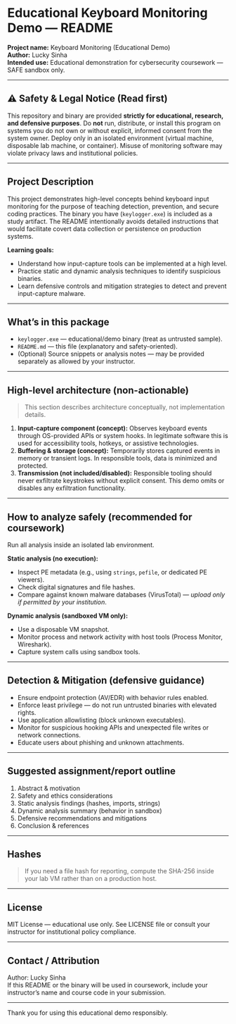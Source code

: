 
# Educational Keyboard Monitoring Demo — README

**Project name:** Keyboard Monitoring (Educational Demo)  
**Author:** Lucky Sinha  
**Intended use:** Educational demonstration for cybersecurity coursework — SAFE sandbox only.

---

## ⚠️ Safety & Legal Notice (Read first)
This repository and binary are provided **strictly for educational, research, and defensive purposes**. Do **not** run, distribute, or install this program on systems you do not own or without explicit, informed consent from the system owner. Deploy only in an isolated environment (virtual machine, disposable lab machine, or container). Misuse of monitoring software may violate privacy laws and institutional policies.

---

## Project Description
This project demonstrates high-level concepts behind keyboard input monitoring for the purpose of teaching detection, prevention, and secure coding practices. The binary you have (`keylogger.exe`) is included as a study artifact. The README intentionally avoids detailed instructions that would facilitate covert data collection or persistence on production systems.

**Learning goals:**
- Understand how input-capture tools can be implemented at a high level.
- Practice static and dynamic analysis techniques to identify suspicious binaries.
- Learn defensive controls and mitigation strategies to detect and prevent input-capture malware.

---

## What’s in this package
- `keylogger.exe` — educational/demo binary (treat as untrusted sample).
- `README.md` — this file (explanatory and safety-oriented).
- (Optional) Source snippets or analysis notes — may be provided separately as allowed by your instructor.

---

## High-level architecture (non-actionable)
> This section describes architecture conceptually, not implementation details.

1. **Input-capture component (concept):** Observes keyboard events through OS-provided APIs or system hooks. In legitimate software this is used for accessibility tools, hotkeys, or assistive technologies.
2. **Buffering & storage (concept):** Temporarily stores captured events in memory or transient logs. In responsible tools, data is minimized and protected.
3. **Transmission (not included/disabled):** Responsible tooling should never exfiltrate keystrokes without explicit consent. This demo omits or disables any exfiltration functionality.

---

## How to analyze safely (recommended for coursework)
Run all analysis inside an isolated lab environment.

**Static analysis (no execution):**
- Inspect PE metadata (e.g., using `strings`, `pefile`, or dedicated PE viewers).
- Check digital signatures and file hashes.
- Compare against known malware databases (VirusTotal) — *upload only if permitted by your institution*.

**Dynamic analysis (sandboxed VM only):**
- Use a disposable VM snapshot.
- Monitor process and network activity with host tools (Process Monitor, Wireshark).
- Capture system calls using sandbox tools.

---

## Detection & Mitigation (defensive guidance)
- Ensure endpoint protection (AV/EDR) with behavior rules enabled.
- Enforce least privilege — do not run untrusted binaries with elevated rights.
- Use application allowlisting (block unknown executables).
- Monitor for suspicious hooking APIs and unexpected file writes or network connections.
- Educate users about phishing and unknown attachments.

---

## Suggested assignment/report outline
1. Abstract & motivation  
2. Safety and ethics considerations  
3. Static analysis findings (hashes, imports, strings)  
4. Dynamic analysis summary (behavior in sandbox)  
5. Defensive recommendations and mitigations  
6. Conclusion & references

---

## Hashes
> If you need a file hash for reporting, compute the SHA-256 inside your lab VM rather than on a production host.

---

## License
MIT License — educational use only. See LICENSE file or consult your instructor for institutional policy compliance.

---

## Contact / Attribution
Author: Lucky Sinha  
If this README or the binary will be used in coursework, include your instructor’s name and course code in your submission.

---

Thank you for using this educational demo responsibly.
